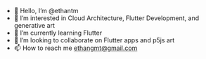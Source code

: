 - 👋 Hello, I’m @ethantm
- 👀 I’m interested in Cloud Architecture, Flutter Development, and generative art
- 🌱 I’m currently learning Flutter
- 💞️ I’m looking to collaborate on Flutter apps and p5js art
- 📫 How to reach me ethangmt@gmail.com

<!---
ethantm/ethantm is a ✨ special ✨ repository because its `README.md` (this file) appears on your GitHub profile.
You can click the Preview link to take a look at your changes.
--->
